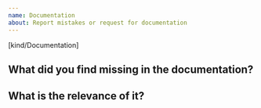 ```yaml
---
name: Documentation
about: Report mistakes or request for documentation
---
```

[kind/Documentation]

<!--

Welcome!

Thanks for understanding, and for contributing to the project!

-->

## What did you find missing in the documentation?


## What is the relevance of it?


